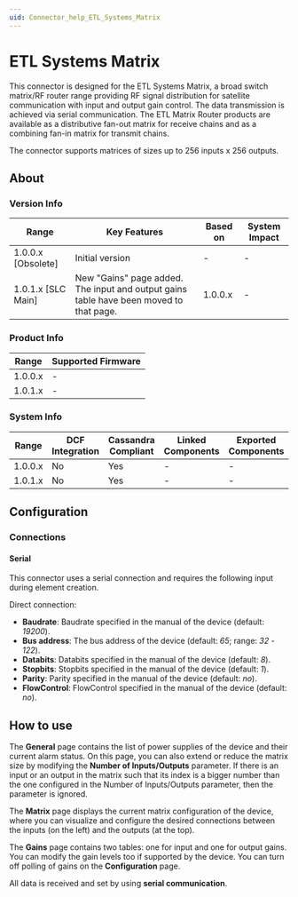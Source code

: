 ```yaml
---
uid: Connector_help_ETL_Systems_Matrix
---
```


# ETL Systems Matrix

This connector is designed for the ETL Systems Matrix, a broad switch matrix/RF router range providing RF signal distribution for satellite communication with input and output gain control. The data transmission is achieved via serial communication. The ETL Matrix Router products are available as a distributive fan-out matrix for receive chains and as a combining fan-in matrix for transmit chains.

The connector supports matrices of sizes up to 256 inputs x 256 outputs.

## About

### Version Info

| **Range**            | **Key Features**                                                                       | **Based on** | **System Impact** |
|----------------------|----------------------------------------------------------------------------------------|--------------|-------------------|
| 1.0.0.x \[Obsolete\] | Initial version                                                                        | \-           | \-                |
| 1.0.1.x \[SLC Main\] | New "Gains" page added. The input and output gains table have been moved to that page. | 1.0.0.x      | \-                |

### Product Info

| Range     | Supported Firmware     |
|-----------|------------------------|
| 1.0.0.x   | \-                     |
| 1.0.1.x   | \-                     |

### System Info

| Range     | DCF Integration     | Cassandra Compliant     | Linked Components     | Exported Components     |
|-----------|---------------------|-------------------------|-----------------------|-------------------------|
| 1.0.0.x   | No                  | Yes                     | \-                    | \-                      |
| 1.0.1.x   | No                  | Yes                     | \-                    | \-                      |

## Configuration

### Connections

#### Serial

This connector uses a serial connection and requires the following input during element creation.

Direct connection:

- **Baudrate**: Baudrate specified in the manual of the device (default: *19200*).
- **Bus address**: The bus address of the device (default: *65*; range: *32* - *122*).
- **Databits**: Databits specified in the manual of the device (default: *8*).
- **Stopbits**: Stopbits specified in the manual of the device (default: *1*).
- **Parity**: Parity specified in the manual of the device (default: *no*).
- **FlowControl**: FlowControl specified in the manual of the device (default: *no*).

## How to use

The **General** page contains the list of power supplies of the device and their current alarm status. On this page, you can also extend or reduce the matrix size by modifying the **Number of Inputs/Outputs** parameter. If there is an input or an output in the matrix such that its index is a bigger number than the one configured in the Number of Inputs/Outputs parameter, then the parameter is ignored.

The **Matrix** page displays the current matrix configuration of the device, where you can visualize and configure the desired connections between the inputs (on the left) and the outputs (at the top).

The **Gains** page contains two tables: one for input and one for output gains. You can modify the gain levels too if supported by the device. You can turn off polling of gains on the **Configuration** page.

All data is received and set by using **serial communication**.

